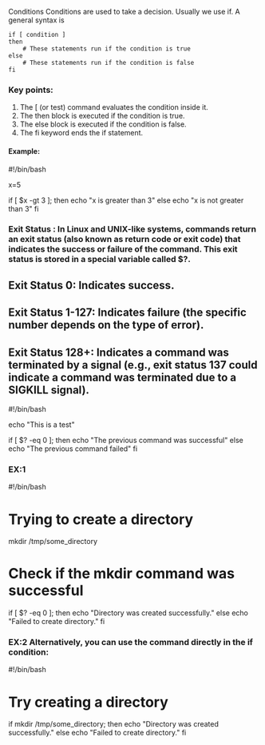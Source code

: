 Conditions
Conditions are used to take a decision. Usually we use if. A general syntax is
```
if [ condition ]
then
    # These statements run if the condition is true
else
    # These statements run if the condition is false
fi

```
### Key points:
1. The [ (or test) command evaluates the condition inside it.
2. The then block is executed if the condition is true.
3. The else block is executed if the condition is false.
4. The fi keyword ends the if statement.

#### Example:
#!/bin/bash

x=5

if [ $x -gt 3 ]; then
    echo "x is greater than 3"
else
    echo "x is not greater than 3"
fi

### Exit Status : In Linux and UNIX-like systems, commands return an exit status (also known as return code or exit code) that indicates the success or failure of the command. This exit status is stored in a special variable called $?.

## Exit Status 0: Indicates success.
## Exit Status 1-127: Indicates failure (the specific number depends on the type of error).
## Exit Status 128+: Indicates a command was terminated by a signal (e.g., exit status 137 could indicate a command was terminated due to a SIGKILL signal).

#!/bin/bash

echo "This is a test"

if [ $? -eq 0 ]; then
    echo "The previous command was successful"
else
    echo "The previous command failed"
fi


### EX:1
#!/bin/bash

# Trying to create a directory
mkdir /tmp/some_directory

# Check if the mkdir command was successful
if [ $? -eq 0 ]; then
    echo "Directory was created successfully."
else
    echo "Failed to create directory."
fi


### EX:2 Alternatively, you can use the command directly in the if condition:
#!/bin/bash

# Try creating a directory
if mkdir /tmp/some_directory; then
    echo "Directory was created successfully."
else
    echo "Failed to create directory."
fi
